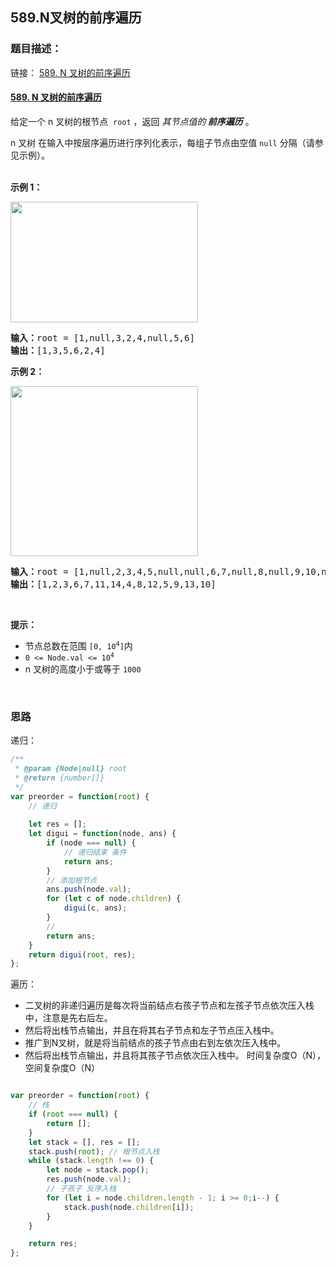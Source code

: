 ## 589.N叉树的前序遍历

### 题目描述：

链接： [589. N 叉树的前序遍历](https://leetcode-cn.com/problems/n-ary-tree-preorder-traversal/)
<div data-key="description-content" class="css-1qqaagl-layer1 css-12hreja-TabContent e16udao5"><h4 data-cypress="QuestionTitle" class="css-10c1h40-Title eugt34i1"><a href="/problems/n-ary-tree-preorder-traversal/">589. N 叉树的前序遍历</a></h4><p>给定一个 n&nbsp;叉树的根节点 &nbsp;<code>root</code>&nbsp;，返回 <em>其节点值的<strong> 前序遍历</strong></em> 。</p>

<p>n 叉树 在输入中按层序遍历进行序列化表示，每组子节点由空值 <code>null</code> 分隔（请参见示例）。</p>

<p><br>
<strong>示例 1：</strong></p>

<p><img style="height: 193px; width: 300px;" src="https://assets.leetcode.com/uploads/2018/10/12/narytreeexample.png"></p>

<pre><strong>输入：</strong>root = [1,null,3,2,4,null,5,6]
<strong>输出：</strong>[1,3,5,6,2,4]
</pre>

<p><strong>示例 2：</strong></p>

<p><img style="height: 272px; width: 300px;" src="https://assets.leetcode.com/uploads/2019/11/08/sample_4_964.png" alt=""></p>

<pre><strong>输入：</strong>root = [1,null,2,3,4,5,null,null,6,7,null,8,null,9,10,null,null,11,null,12,null,13,null,null,14]
<strong>输出：</strong>[1,2,3,6,7,11,14,4,8,12,5,9,13,10]
</pre>

<p>&nbsp;</p>

<p><strong>提示：</strong></p>

<ul>
	<li>节点总数在范围&nbsp;<code>[0, 10<sup>4</sup>]</code>内</li>
	<li><code>0 &lt;= Node.val &lt;= 10<sup>4</sup></code></li>
	<li>n 叉树的高度小于或等于 <code>1000</code></li>
</ul>

<p>&nbsp;</p>


### 思路

递归：

```js
/**
 * @param {Node|null} root
 * @return {number[]}
 */
var preorder = function(root) {
    // 递归
    
    let res = [];
    let digui = function(node, ans) {
        if (node === null) {
            // 递归结束 条件
            return ans;
        }
        // 添加根节点
        ans.push(node.val);
        for (let c of node.children) {
            digui(c, ans);
        }
        // 
        return ans;
    }
    return digui(root, res);
};
```
遍历：

- 二叉树的非递归遍历是每次将当前结点右孩子节点和左孩子节点依次压入栈中，注意是先右后左。
- 然后将出栈节点输出，并且在将其右子节点和左子节点压入栈中。
- 推广到N叉树，就是将当前结点的孩子节点由右到左依次压入栈中。
- 然后将出栈节点输出，并且将其孩子节点依次压入栈中。
时间复杂度O（N），空间复杂度O（N）


```js

var preorder = function(root) {
    // 栈
    if (root === null) {
        return [];
    }
    let stack = [], res = [];
    stack.push(root); // 根节点入栈
    while (stack.length !== 0) {
        let node = stack.pop();
        res.push(node.val);
        // 子孩子 反序入栈
        for (let i = node.children.length - 1; i >= 0;i--) {
            stack.push(node.children[i]);
        }
    }

    return res;
};
```